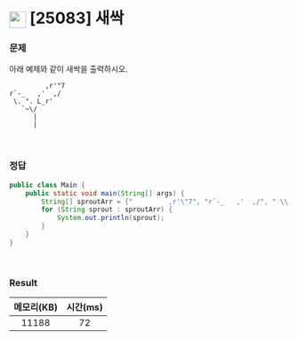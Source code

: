 <h1><img src="https://d2gd6pc034wcta.cloudfront.net/tier/1.svg" width="30" height="30" style="vertical-align: middle;"/> [25083] 새싹 </h1>

<h3>문제</h3>
아래 예제와 같이 새싹을 출력하시오.

```
         ,r'"7
r`-_   ,'  ,/
 \. ". L_r'
   `~\/
      |
      |
```

<br>

<h3>정답</h3>


```java
public class Main {
	public static void main(String[] args) {
		String[] sproutArr = {"         ,r'\"7", "r`-_   ,'  ,/", " \\. \". L_r'", "   `~\\/", "      |", "      |" };
		for (String sprout : sproutArr) {
			System.out.println(sprout);
		}
	}
}
```

<br>

<h3>Result</h3>

|메모리(KB)| 시간(ms)|
|:---:|:---:|
|11188|72|

